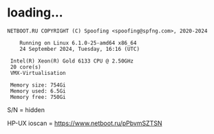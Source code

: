 # loading...
```
NETBOOT.RU COPYRIGHT (C) Spoofing <spoofing@spfng.com>, 2020-2024

	Running on Linux 6.1.0-25-amd64 x86_64
	24 September 2024, Tuesday, 16:16 (UTC)

 Intel(R) Xeon(R) Gold 6133 CPU @ 2.50GHz
 20 core(s)
 VMX-Virtualisation

 Memory size: 754Gi
 Memory used: 6.5Gi
 Memory free: 750Gi
```
S/N = hidden

HP-UX ioscan = https://www.netboot.ru/pPbvmSZTSN
